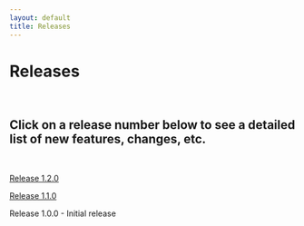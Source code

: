 ```yaml
---
layout: default
title: Releases
---
```



# Releases

<br/>

## Click on a release number below to see a detailed list of new features, changes, etc.

<br/>

[Release 1.2.0]({{site.url}}releases/1-2-0/)

[Release 1.1.0]({{site.url}}releases/1-1-0/)

Release 1.0.0 - Initial release